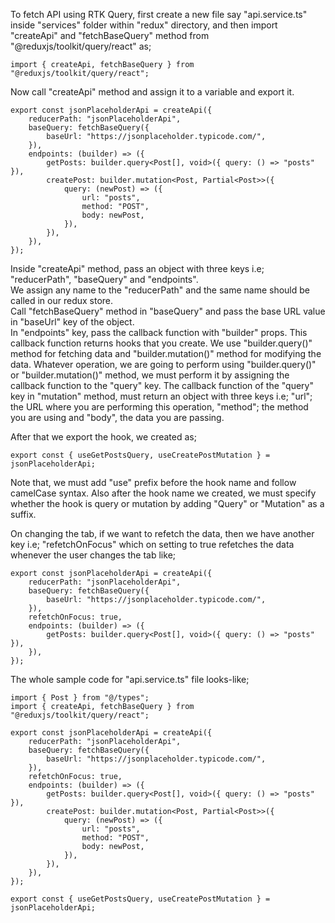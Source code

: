 To fetch API using RTK Query, first create a new file say "api.service.ts" inside "services" folder within "redux" directory, and then import "createApi" and "fetchBaseQuery" method from "@reduxjs/toolkit/query/react" as;

```
import { createApi, fetchBaseQuery } from "@reduxjs/toolkit/query/react";
```

Now call "createApi" method and assign it to a variable and export it.

```
export const jsonPlaceholderApi = createApi({
    reducerPath: "jsonPlaceholderApi",
    baseQuery: fetchBaseQuery({
        baseUrl: "https://jsonplaceholder.typicode.com/",
    }),
    endpoints: (builder) => ({
        getPosts: builder.query<Post[], void>({ query: () => "posts" }),
        createPost: builder.mutation<Post, Partial<Post>>({
            query: (newPost) => ({
                url: "posts",
                method: "POST", 
                body: newPost,
            }),
        }),
    }),
});
```

Inside "createApi" method, pass an object with three keys i.e; "reducerPath", "baseQuery" and "endpoints".
<br> We assign any name to the "reducerPath" and the same name should be called in our redux store.
<br> Call "fetchBaseQuery" method in "baseQuery" and pass the base URL value in "baseUrl" key of the object.
<br> In "endpoints" key, pass the callback function with "builder" props. This callback function returns hooks that you create. We use "builder.query()" method for fetching data and "builder.mutation()" method for modifying the data. Whatever operation, we are going to perform using "builder.query()" or "builder.mutation()" method, we must perform it by assigning the callback function to the "query" key. The callback function of the "query" key in "mutation" method, must return an object with three keys i.e; "url"; the URL where you are performing this operation, "method"; the method you are using and "body", the data you are passing.

After that we export the hook, we created as;

```
export const { useGetPostsQuery, useCreatePostMutation } = jsonPlaceholderApi;
```

Note that, we must add "use" prefix before the hook name and follow camelCase syntax. Also after the hook name we created, we must specify whether the hook is query or mutation by adding "Query" or "Mutation" as a suffix.

On changing the tab, if we want to refetch the data, then we have another key i.e; "refetchOnFocus" which on setting to true refetches the data whenever the user changes the tab like;

```
export const jsonPlaceholderApi = createApi({
    reducerPath: "jsonPlaceholderApi",
    baseQuery: fetchBaseQuery({
        baseUrl: "https://jsonplaceholder.typicode.com/",
    }),
    refetchOnFocus: true,
    endpoints: (builder) => ({
        getPosts: builder.query<Post[], void>({ query: () => "posts" }),
    }),
});
```

The whole sample code for "api.service.ts" file looks-like;

```
import { Post } from "@/types";
import { createApi, fetchBaseQuery } from "@reduxjs/toolkit/query/react";

export const jsonPlaceholderApi = createApi({
    reducerPath: "jsonPlaceholderApi",
    baseQuery: fetchBaseQuery({
        baseUrl: "https://jsonplaceholder.typicode.com/",
    }),
    refetchOnFocus: true,
    endpoints: (builder) => ({
        getPosts: builder.query<Post[], void>({ query: () => "posts" }),
        createPost: builder.mutation<Post, Partial<Post>>({
            query: (newPost) => ({
                url: "posts",
                method: "POST", 
                body: newPost,
            }),
        }),
    }),
});

export const { useGetPostsQuery, useCreatePostMutation } = jsonPlaceholderApi;
```